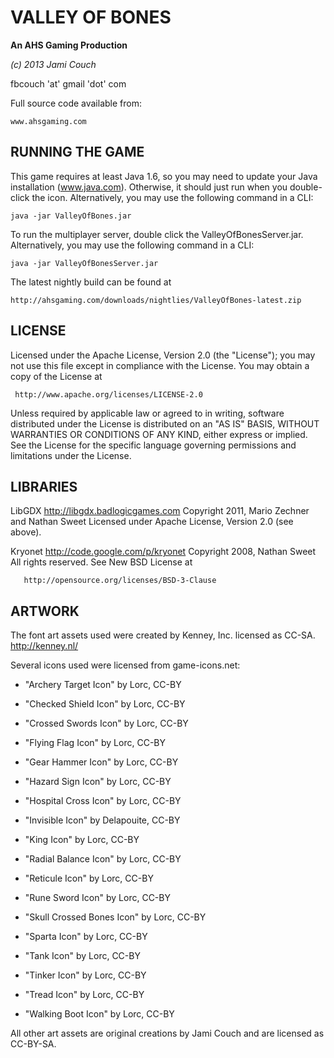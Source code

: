 # VALLEY OF BONES #

**An AHS Gaming Production**

_(c) 2013 Jami Couch_

fbcouch 'at' gmail 'dot' com

Full source code available from:
	
	www.ahsgaming.com

## RUNNING THE GAME ##

This game requires at least Java 1.6, so you may need to update your Java installation (www.java.com).
Otherwise, it should just run when you double-click the icon.
Alternatively, you may use the following command in a CLI:

	java -jar ValleyOfBones.jar
	
To run the multiplayer server, double click the ValleyOfBonesServer.jar.
Alternatively, you may use the following command in a CLI:

    java -jar ValleyOfBonesServer.jar

The latest nightly build can be found at 

	http://ahsgaming.com/downloads/nightlies/ValleyOfBones-latest.zip

## LICENSE ##

Licensed under the Apache License, Version 2.0 (the "License");
you may not use this file except in compliance with the License.
You may obtain a copy of the License at

     http://www.apache.org/licenses/LICENSE-2.0

Unless required by applicable law or agreed to in writing, software
distributed under the License is distributed on an "AS IS" BASIS,
WITHOUT WARRANTIES OR CONDITIONS OF ANY KIND, either express or implied.
See the License for the specific language governing permissions and
limitations under the License.

## LIBRARIES ##

LibGDX		http://libgdx.badlogicgames.com
Copyright 2011, Mario Zechner and Nathan Sweet
Licensed under Apache License, Version 2.0 (see above).

Kryonet		http://code.google.com/p/kryonet
Copyright 2008, Nathan Sweet
All rights reserved.
See New BSD License at 

	   http://opensource.org/licenses/BSD-3-Clause

## ARTWORK ##

The font art assets used were created by Kenney, Inc. licensed as CC-SA.
	http://kenney.nl/
	
Several icons used were licensed from game-icons.net:

- "Archery Target Icon" by Lorc, CC-BY

- "Checked Shield Icon" by Lorc, CC-BY

- "Crossed Swords Icon" by Lorc, CC-BY

- "Flying Flag Icon" by Lorc, CC-BY

- "Gear Hammer Icon" by Lorc, CC-BY

- "Hazard Sign Icon" by Lorc, CC-BY

- "Hospital Cross Icon" by Lorc, CC-BY

- "Invisible Icon" by Delapouite, CC-BY

- "King Icon" by Lorc, CC-BY

- "Radial Balance Icon" by Lorc, CC-BY

- "Reticule Icon" by Lorc, CC-BY

- "Rune Sword Icon" by Lorc, CC-BY  

- "Skull Crossed Bones Icon" by Lorc, CC-BY

- "Sparta Icon" by Lorc, CC-BY

- "Tank Icon" by Lorc, CC-BY

- "Tinker Icon" by Lorc, CC-BY

- "Tread Icon" by Lorc, CC-BY

- "Walking Boot Icon" by Lorc, CC-BY


All other art assets are original creations by Jami Couch and are licensed as CC-BY-SA.



